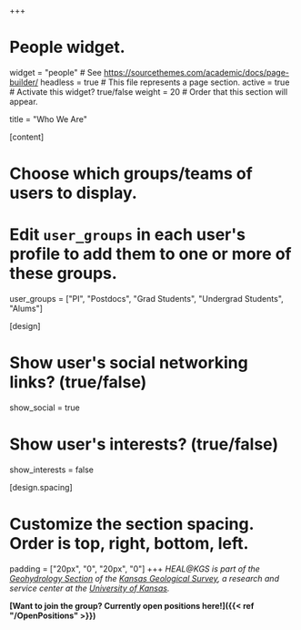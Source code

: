 +++
# People widget.
widget = "people"  # See https://sourcethemes.com/academic/docs/page-builder/
headless = true  # This file represents a page section.
active = true  # Activate this widget? true/false
weight = 20  # Order that this section will appear.

title = "Who We Are"

[content]
  # Choose which groups/teams of users to display.
  #   Edit `user_groups` in each user's profile to add them to one or more of these groups.
  user_groups = ["PI", "Postdocs", "Grad Students", "Undergrad Students", "Alums"]

[design]
  # Show user's social networking links? (true/false)
  show_social = true

  # Show user's interests? (true/false)
  show_interests = false

[design.spacing]
  # Customize the section spacing. Order is top, right, bottom, left.
  padding = ["20px", "0", "20px", "0"]
+++
*HEAL@KGS is part of the [Geohydrology Section](http://www.kgs.ku.edu/Hydro/hydroIndex.html) of the [Kansas Geological Survey](http://www.kgs.ku.edu/), a research and service center at the [University of Kansas](https://ku.edu/).*

**[Want to join the group? Currently open positions here!]({{< ref "/OpenPositions" >}})**
